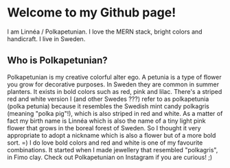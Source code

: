 # Welcome to my Github page!

I am Linnéa / Polkapetunian. I love the MERN stack, bright colors and handicraft. I live in Sweden.

## Who is Polkapetunian?

Polkapetunian is my creative colorful alter ego. A petunia is a type of flower you grow for decorative purposes. In Sweden they are common in summer planters. It exists in bold colors such as red, pink and lilac. There's a striped red and white version I (and other Swedes ???) refer to as polkapetunia (polka petunia) because it resembles the Swedish mint candy polkagris (meaning "polka pig"!), which is also striped in red and white. As a matter of fact my birth name is Linnéa which is also the name of a tiny light pink flower that grows in the boreal forest of Sweden. So I thought it very appropriate to adopt a nickname which is also a flower but of a more bold sort. =) I do love bold colors and red and white is one of my favourite combinations. It started when I made jewellery that resembled "polkagris", in Fimo clay. Check out Polkapetunian on Instagram if you are curious! ;)

